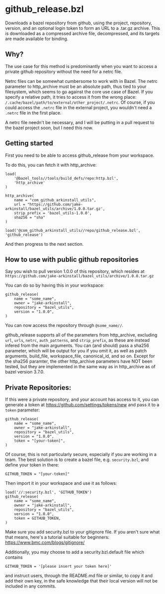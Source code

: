 # github_release.bzl

Downloads a bazel repository from github, using the project, repository, version,
and an optional login token to form an URL to a .tar.gz archive. This is downloaded
as a compressed archive file, decompressed, and its targets are made available for
binding.

## Why?

The use case for this method is predominantly when you want to access a
private github repository without the need for a netrc file.

Netrc files can be somewhat cumbersome to work with in Bazel. The netrc parameter
to http_archive must be an absolute path, thus tied to your filesystem, which seems
to go against the core use case of Bazel. If you specify a relative path, it tries
to access it from the wrong place: `/.cache/bazel/path/to/external/other_project/.netrc`.
Of course, if you could access the `.netrc` file in the external project, you wouldn't
need a `.netrc` file in the first place.

A netrc file needn't be necessary, and I will be putting in a pull request to the
bazel project soon, but I need this now.

## Getting started

First you need to be able to access github_release from your workspace.

To do this, you can fetch it with http_archive:

```
load(
    '@bazel_tools//tools/build_defs/repo:http.bzl',
    'http_archive'
)

http_archive(
    name = "com_github_arkinstall_utils",
    url = "https://github.com/jake-arkinstall/bazel_utils/archive/1.0.0.tar.gz',
    strip_prefix = 'bazel_utils-1.0.0',
    sha256 = "sha"
)

load('@com_github_arkinstall_utils//repo/github_release.bzl', 'github_release')
```

And then progress to the next section.


## How to use with public github repositories

Say you wish to pull version 1.0.0 of this repository, which resides at
`https://github.com/jake-arkinstall/bazel_utils/archive/1.0.0.tar.gz`

You can do so by having this in your workspace:
```
github_release(
    name = "some_name",
    owner = "jake-arkinstall",
    repository = "bazel_utils",
    version = "1.0.0",
)
```

You can now access the repository through `@some_name//`.

github_release supports all of the parameters from http_archive, excluding
`url`, `urls`, `netrc`, `auth_patterns`, and `strip_prefix`, as these are
instead infered from the main arguments. You can (and should) pass a sha256
parameter, which will be output for you if you omit it, as well as patch arguments,
build_file, workspace_file, canonical_id, and so on. Except for the sha256
paramter, the other http_archive parameters have NOT been tested, but they
are implemented in the same way as in http_archive as of bazel version 3.7.0.

## Private Repositories:

If this were a private repository, and your account has access to it, you can
generate a token at https://github.com/settings/tokens/new and pass it to a 
`token` parameter:

```
github_release(
    name = "some_name",
    owner = "jake-arkinstall",
    repository = "bazel_utils",
    version = "1.0.0",
    token = "[your-token]",
)
```

Of course, this is not particularly secure, especially if you are working
in a team. The best solution is to create a bazel file, e.g. `security.bzl`,
and define your token in there:

```
GITHUB_TOKEN = "[your-token]"
```

Then import it in your workspace and use it as follows:

```
load('//:security.bzl', 'GITHUB_TOKEN')
github_release(
    name = "some_name",
    owner = "jake-arkinstall",
    repository = "bazel_utils",
    version = "1.0.0",
    token = GITHUB_TOKEN,
)
```

Make sure you add security.bzl to your gitignore file. If you aren't sure
what that means, here's a tutorial suitable for beginners:
https://www.bmc.com/blogs/gitignore/

Additionally, you may choose to add a security.bzl.default file which contains

```
GITHUB_TOKEN = '[please insert your token here]'
```

and instruct users, through the README.md file or similar, to copy it and
add their own key, in the safe knowledge that their local version will not
be included in any commits.

